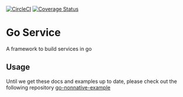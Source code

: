 [![CircleCI](https://circleci.com/gh/alexfalkowski/go-service.svg?style=svg)](https://circleci.com/gh/alexfalkowski/go-service)
[![Coverage Status](https://coveralls.io/repos/github/alexfalkowski/go-service/badge.svg?branch=master)](https://coveralls.io/github/alexfalkowski/go-service?branch=master)

# Go Service

A framework to build services in go

## Usage

Until we get these docs and examples up to date, please check out the following repository [go-nonnative-example](https://github.com/alexfalkowski/go-nonnative-example)
